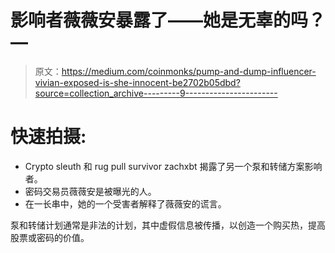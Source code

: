 # 影响者薇薇安暴露了——她是无辜的吗？—

> 原文：<https://medium.com/coinmonks/pump-and-dump-influencer-vivian-exposed-is-she-innocent-be2702b05dbd?source=collection_archive---------9----------------------->

# 快速拍摄:

*   Crypto sleuth 和 rug pull survivor zachxbt 揭露了另一个泵和转储方案影响者。
*   密码交易员薇薇安是被曝光的人。
*   在一长串中，她的一个受害者解释了薇薇安的谎言。

泵和转储计划通常是非法的计划，其中虚假信息被传播，以创造一个购买热，提高股票或密码的价值。
